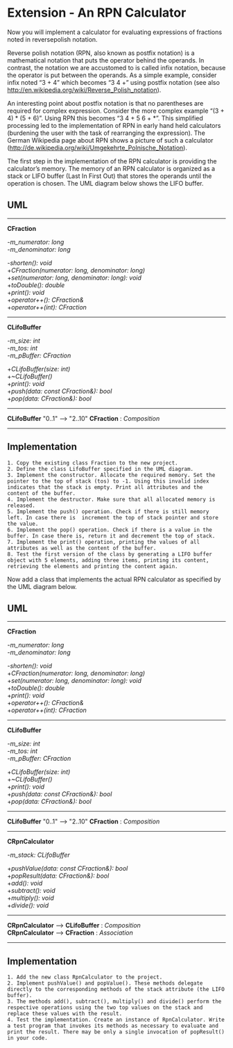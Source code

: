 # Extension - An RPN Calculator

Now you will implement a calculator for evaluating expressions of fractions noted in reversepolish notation.

Reverse polish notation (RPN, also known as postfix notation) is a mathematical notation that puts the operator behind the operands. In contrast, the notation we are accustomed to is called infix notation, because the operator is put between the operands. As a simple example, consider infix noted “3 + 4” which becomes “3 4 +” using postfix notation (see also
http://en.wikipedia.org/wiki/Reverse_Polish_notation).

An interesting point about postfix notation is that no parentheses are required for complex expression. Consider the more complex example “(3 + 4) * (5 + 6)”. Using RPN this becomes “3 4 + 5 6 + *”. This simplified processing led to the implementation of RPN in early hand held calculators (burdening the user with the task of rearranging the expression). The German Wikipedia page about RPN shows a picture of such a calculator (http://de.wikipedia.org/wiki/Umgekehrte_Polnische_Notation).

The first step in the implementation of the RPN calculator is providing the calculator’s memory. The memory of an RPN calculator is organized as a stack or LIFO buffer (Last In First Out) that stores the operands until the operation is chosen. The UML diagram below shows the LIFO buffer.

## UML

---

**CFraction**

-*m_numerator: long*   
-*m_denominator: long*


-*shorten(): void*  
+*CFraction(numerator: long, denominator: long)*  
+*set(numerator: long, denominator: long): void*  
+*toDouble(): double*  
+*print(): void*  
+*operator++(): CFraction&*  
+*operator++(int): CFraction*  

---

**CLifoBuffer**

-*m_size: int*  
-*m_tos: int*  
-*m_pBuffer: CFraction*  


+*CLifoBuffer(size: int)*  
+*~CLifoBuffer()*  
+*print(): void*  
+*push(data: const CFraction&): bool*  
+*pop(data: CFraction&): bool*  

---

**CLifoBuffer** "0..1" --> "2..10" **CFraction** : *Composition*  

---

## Implementation

	1. Copy the existing class Fraction to the new project.
	2. Define the class LifoBuffer specified in the UML diagram.
	3. Implement the constructor. Allocate the required memory. Set the pointer to the top of stack (tos) to -1. Using this invalid index indicates that the stack is empty. Print all attributes and the content of the buffer.
	4. Implement the destructor. Make sure that all allocated memory is released.
	5. Implement the push() operation. Check if there is still memory left. In case there is  increment the top of stack pointer and store the value.
	6. Implement the pop() operation. Check if there is a value in the buffer. In case there is, return it and decrement the top of stack.
	7. Implement the print() operation, printing the values of all attributes as well as the content of the buffer.
	8. Test the first version of the class by generating a LIFO buffer object with 5 elements, adding three items, printing its content, retrieving the elements and printing the content again.

Now add a class that implements the actual RPN calculator as specified by the UML diagram below.

## UML

---

**CFraction**

-*m_numerator: long*   
-*m_denominator: long*  

-*shorten(): void*  
+*CFraction(numerator: long, denominator: long)*  
+*set(numerator: long, denominator: long): void*  
+*toDouble(): double*  
+*print(): void*  
+*operator++(): CFraction&*  
+*operator++(int): CFraction*  

---

**CLifoBuffer**

-*m_size: int*  
-*m_tos: int*  
-*m_pBuffer: CFraction*  


+*CLifoBuffer(size: int)*  
+*~CLifoBuffer()*  
+*print(): void*  
+*push(data: const CFraction&): bool*  
+*pop(data: CFraction&): bool*  

---

**CLifoBuffer** "0..1" --> "2..10" **CFraction** : *Composition*

---

**CRpnCalculator**

-*m_stack: CLifoBuffer*  


+*pushValue(data: const CFraction&): bool*  
+*popResult(data: CFraction&): bool*  
+*add(): void*  
+*subtract(): void*  
+*multiply(): void*  
+*divide(): void*  

---

**CRpnCalculator** --> **CLifoBuffer** : *Composition*  
**CRpnCalculator** --> **CFraction** : *Association*  

---

## Implementation

	1. Add the new class RpnCalculator to the project.
	2. Implement pushValue() and popValue(). These methods delegate directly to the corresponding methods of the stack attribute (the LIFO buffer).
	3. The methods add(), subtract(), multiply() and divide() perform the respective operations using the two top values on the stack and replace these values with the result.
	4. Test the implementation. Create an instance of RpnCalculator. Write a test program that invokes its methods as necessary to evaluate and print the result. There may be only a single invocation of popResult() in your code.
